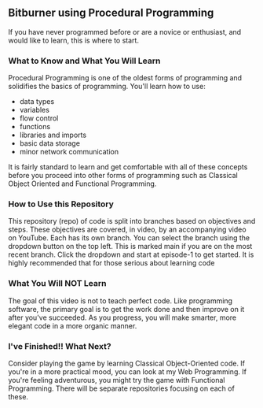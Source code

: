 ## Bitburner using Procedural Programming

If you have never programmed before or are a novice or enthusiast, and would like to learn, this is where to start.

### What to Know and What You Will Learn
Procedural Programming is one of the oldest forms of programming and solidifies the basics of programming. You'll learn how to use:

* data types
* variables
* flow control
* functions
* libraries and imports
* basic data storage
* minor network communication

It is fairly standard to learn and get comfortable with all of these concepts before you proceed into other forms of programming such as Classical Object Oriented and Functional Programming.

### How to Use this Repository
This repository (repo) of code is split into branches based on objectives and steps. These objectives are covered, in video, by an accompanying video on YouTube. Each has its own branch. You can select the branch using the dropdown button on the top left. This is marked main if you are on the most recent branch. Click the dropdown and start at episode-1 to get started. It is highly recommended that for those serious about learning code

### What You Will NOT Learn
The goal of this video is not to teach perfect code. Like programming software, the primary goal is to get the work done and then improve on it after you've succeeded. As you progress, you will make smarter, more elegant code in a more organic manner.

### I've Finished!! What Next?
Consider playing the game by learning Classical Object-Oriented code. If you're in a more practical mood, you can look at my Web Programming. If you're feeling adventurous, you might try the game with Functional Programming. There will be separate repositories focusing on each of these.
